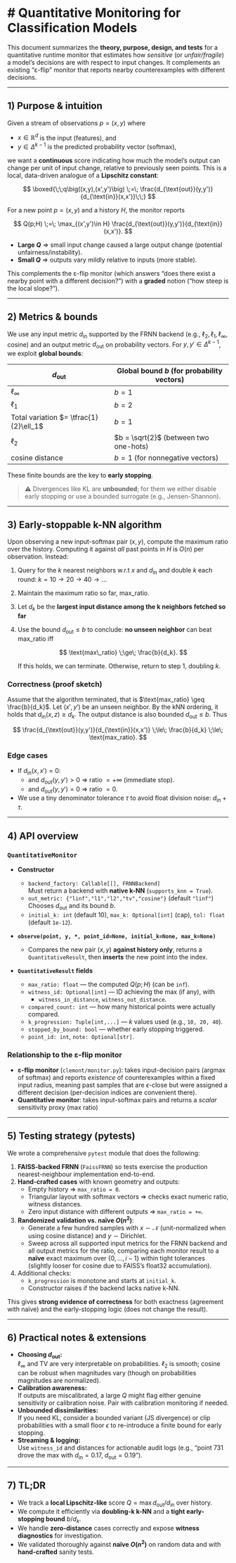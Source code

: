 # # Quantitative Monitoring for Classification Models

This document summarizes the **theory, purpose, design, and tests** for a quantitative runtime monitor that estimates how *sensitive* (or *unfair/fragile*) a model’s decisions are with respect to input changes. It complements an existing “ε-flip” monitor that reports nearby counterexamples with different decisions.

---

## 1) Purpose & intuition

Given a stream of observations $p=(x,y)$ where
- $x \in \mathbb{R}^d$ is the input (features), and
- $y \in \Delta^{k-1}$ is the predicted probability vector (softmax),

we want a **continuous** score indicating how much the model’s output can change per unit of input change, relative to previously seen points. This is a local, data-driven analogue of a **Lipschitz constant**:

$$
\boxed{\;\;q\big((x,y),(x',y')\big) \;=\; \frac{d_{\text{out}}(y,y')}{d_{\text{in}}(x,x')}\;\;}
$$

For a new point $p=(x,y)$ and a history $H$, the monitor reports

$$
Q(p;H) \;=\; \max_{(x',y')\in H} \frac{d_{\text{out}}(y,y')}{d_{\text{in}}(x,x')}.
$$

- **Large $Q$** ⇒ small input change caused a large output change (potential unfairness/instability).
- **Small $Q$** ⇒ outputs vary mildly relative to inputs (more stable).

This complements the ε-flip monitor (which answers “does there exist a nearby point with a different decision?”) with a **graded** notion (“how steep is the local slope?”).

---

## 2) Metrics & bounds

We use any input metric $d_{\text{in}}$ supported by the FRNN backend (e.g., $\ell_2,\ell_1,\ell_\infty,$ cosine) and an output metric $d_{\text{out}}$ on probability vectors. For $y,y' \in \Delta^{k-1}$, we exploit **global bounds**:

| $d_{\text{out}}$ | Global bound $b$ (for probability vectors) |
|---|---|
| $\ell_\infty$ | $b = 1$ |
| $\ell_1$ | $b = 2$ |
| Total variation $= \tfrac{1}{2}\ell_1$ | $b = 1$ |
| $\ell_2$ | $b = \sqrt{2}$ (between two one-hots) |
| cosine distance | $b = 1$ (for nonnegative vectors) |

These finite bounds are the key to **early stopping**.

> ⚠️ Divergences like KL are **unbounded**; for them we either disable early stopping or use a bounded surrogate (e.g., Jensen-Shannon).

---

## 3) Early-stoppable k-NN algorithm

Upon observing a new input-softmax pair $(x,y)$, compute the maximum ratio over the history. Computing it against *all* past points in $H$ is $O(n)$ per observation. Instead:

1. Query for the $k$ nearest neighbors w.r.t $x$ and $d_\text{in}$ and double $k$ each round: $k=10 \to 20 \to 40 \to \dots$
2. Maintain the maximum ratio so far, $\text{max_ratio}$.
3. Let $d_k$ be the **largest input distance among the k neighbors fetched so far**
4. Use the bound $d_{\text{out}}\le b$ to conclude: **no unseen neighbor** can beat $\text{max\_ratio}$ iff

   $$
   \text{max\_ratio} \;\ge\; \frac{b}{d_k}.
   $$
   
   If this holds, we can terminate. Otherwise, return to step 1, doubling $k$.


### Correctness (proof sketch)

Assume that the algorithm terminated, that is $\text{max_ratio} \geq \frac{b}{d_k}$. Let $(x',y')$ be an unseen neighbor. By the kNN ordering, it holds that $d_\text{in}(x, z) \ge d_k$. The output distance is also bounded $d_{\text{out}}\le b$. Thus

$$
\frac{d_{\text{out}}(y,y')}{d_{\text{in}}(x,x')} \;\le\; \frac{b}{d_k} \;\le\; \text{max_ratio}.
$$


### Edge cases

- If $d_{\text{in}}(x,x') = 0$:
  - and $d_{\text{out}}(y,y') > 0$ ⇒ ratio $= +\infty$ (immediate stop).
  - and $d_{\text{out}}(y,y') = 0$ ⇒ ratio $= 0$.
- We use a tiny denominator tolerance $\tau$ to avoid float division noise: $d_{\text{in}}+\tau$.

---

## 4) API overview

### `QuantitativeMonitor`

- **Constructor**
  - `backend_factory: Callable[[], FRNNBackend]`  
    Must return a backend with **native k-NN** (`supports_knn = True`).
  - `out_metric: {"linf","l1","l2","tv","cosine"}` (default `"linf"`)  
    Chooses $d_{\text{out}}$ and its bound $b$.
  - `initial_k: int` (default 10), `max_k: Optional[int]` (cap), `tol: float` (default `1e-12`).

- **`observe(point, y, *, point_id=None, initial_k=None, max_k=None)`**
  - Compares the new pair $(x,y)$ **against history only**, returns a `QuantitativeResult`, then **inserts** the new point into the index.

- **`QuantitativeResult` fields**
  - `max_ratio: float` — the computed $Q(p;H)$ (can be `inf`).
  - `witness_id: Optional[int]` — ID achieving the max (if any), with
    - `witness_in_distance`, `witness_out_distance`.
  - `compared_count: int` — how many historical points were actually compared.
  - `k_progression: Tuple[int,...]` — $k$ values used (e.g., `10, 20, 40`).
  - `stopped_by_bound: bool` — whether early stopping triggered.
  - `point_id: int`, `note: Optional[str]`.

### Relationship to the ε-flip monitor

- **ε-flip monitor** (`clemont/monitor.py`): takes input-decision pairs (argmax of softmax) and reports *existence* of counterexamples within a fixed input radius, meaning past samples that are $\epsilon$-close but were assigned a different decision (per-decision indices are convenient there).
- **Quantitative monitor**: takes input-softmax pairs and returns a *scalar* sensitivity proxy (max ratio)

---

## 5) Testing strategy (pytests)

We wrote a comprehensive `pytest` module that does the following:

1. **FAISS-backed FRNN** (`FaissFRNN`) so tests exercise the production nearest-neighbour implementation end-to-end.
2. **Hand-crafted cases** with known geometry and outputs:
   - Empty history ⇒ `max_ratio = 0`.
   - Triangular layout with softmax vectors ⇒ checks exact numeric ratio, witness distances.
   - Zero input distance with different outputs ⇒ `max_ratio = +∞`.
3. **Randomized validation vs. naïve $O(n^2)$**:
   - Generate a few hundred samples with $x \sim \mathcal{N}$ (unit-normalized when using cosine distance) and $y \sim \text{Dirichlet}$.
   - Sweep across all supported input metrics for the FRNN backend and all output metrics for the ratio, comparing each monitor result to a **naïve** exact maximum over $\{0,\dots,i-1\}$ within tight tolerances (slightly looser for cosine due to FAISS’s float32 accumulation).
4. Additional checks:
   - `k_progression` is monotone and starts at `initial_k`.
   - Constructor raises if the backend lacks native k-NN.

This gives **strong evidence of correctness** for both exactness (agreement with naïve) and the early-stopping logic (does not change the result).

---

## 6) Practical notes & extensions

- **Choosing $d_{\text{out}}$:**  
  $\ell_\infty$ and TV are very interpretable on probabilities. $\ell_2$ is smooth; cosine can be robust when magnitudes vary (though on probabilities magnitudes are normalized).
- **Calibration awareness:**  
  If outputs are miscalibrated, a large $Q$ might flag either genuine sensitivity or calibration noise. Pair with calibration monitoring if needed.
- **Unbounded dissimilarities:**  
  If you need KL, consider a bounded variant (JS divergence) or clip probabilities with a small floor $\epsilon$ to re-introduce a finite bound for early stopping.
- **Streaming & logging:**  
  Use `witness_id` and distances for actionable audit logs (e.g., “point 731 drove the max with $d_{\text{in}}=0.17$, $d_{\text{out}}=0.19$”).

---

## 7) TL;DR

- We track a **local Lipschitz-like** score $Q=\max d_{\text{out}}/d_{\text{in}}$ over history.
- We compute it efficiently via **doubling-k k-NN** and a **tight early-stopping bound** $b/d_k$.
- We handle **zero-distance** cases correctly and expose **witness diagnostics** for investigation.
- We validated thoroughly against **naïve $O(n^2)$** on random data and with **hand-crafted** sanity tests.
